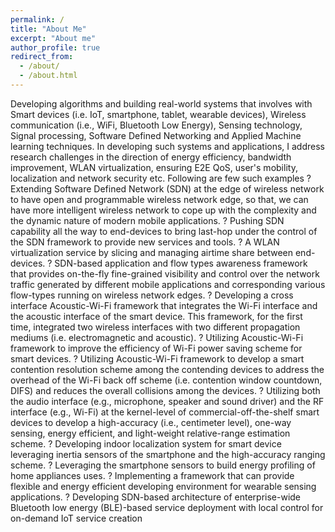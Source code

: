 ```yaml
---
permalink: /
title: "About Me"
excerpt: "About me"
author_profile: true
redirect_from: 
  - /about/
  - /about.html
---
```


Developing algorithms and building real-world systems that involves with Smart devices (i.e. IoT, smartphone, tablet, wearable devices), Wireless communication (i.e., WiFi, Bluetooth Low Energy), Sensing technology, Signal processing, Software Defined Networking and Applied Machine learning techniques. In developing such systems and applications, I address research challenges in the direction of energy efficiency, bandwidth improvement, WLAN virtualization, ensuring E2E QoS, user's mobility, localization and network security etc. Following are few such examples
? Extending Software Defined Network (SDN) at the edge of wireless network to have open and programmable wireless network edge, so that, we can have more intelligent wireless network to cope up with the complexity and the dynamic nature of modern mobile applications.
?  Pushing SDN capability all the way to end-devices to bring last-hop under the control of the SDN framework to provide new services and tools.
? A WLAN virtualization service by slicing and managing airtime share between end-devices.
?  SDN-based application and flow types awareness framework that provides on-the-fly fine-grained visibility and control over the network traffic generated by different mobile applications and corresponding various flow-types running on wireless network edges. 
? Developing a cross interface Acoustic-Wi-Fi framework that integrates the Wi-Fi interface and the acoustic interface of the smart device. This framework, for the first time, integrated two wireless interfaces with two different propagation mediums (i.e. electromagnetic and acoustic).
? Utilizing Acoustic-Wi-Fi framework to improve the efficiency of Wi-Fi power saving scheme for smart devices.
? Utilizing Acoustic-Wi-Fi framework to develop a smart contention resolution scheme among the contending devices to address the overhead of the Wi-Fi back off scheme (i.e. contention window countdown, DIFS) and reduces the overall collisions among the devices.
?  Utilizing both the audio interface (e.g., microphone, speaker and sound driver) and the RF interface (e.g., Wi-Fi) at the kernel-level of commercial-off-the-shelf smart devices to develop a high-accuracy (i.e., centimeter level), one-way sensing, energy efficient, and light-weight  relative-range estimation scheme. 
? Developing indoor localization system for smart device leveraging inertia sensors of the smartphone and the high-accuracy ranging scheme. 
? Leveraging the smartphone sensors to build energy profiling of home appliances uses.
? Implementing a framework that can provide flexible and energy efficient developing environment for wearable sensing applications. 
? Developing SDN-based architecture of enterprise-wide Bluetooth low energy (BLE)-based service deployment with local control for on-demand IoT service creation

